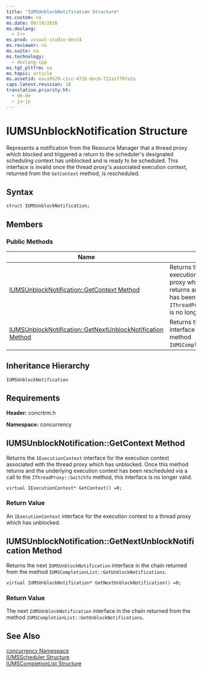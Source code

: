 ```yaml
---
title: "IUMSUnblockNotification Structure"
ms.custom: na
ms.date: 09/19/2016
ms.devlang: 
  - C++
ms.prod: visual-studio-dev14
ms.reviewer: na
ms.suite: na
ms.technology: 
  - devlang-cpp
ms.tgt_pltfrm: na
ms.topic: article
ms.assetid: eaca9529-c1cc-472b-8ec6-722a1ff0fa2a
caps.latest.revision: 18
translation.priority.ht: 
  - de-de
  - ja-jp
---
```

# IUMSUnblockNotification Structure
Represents a notification from the Resource Manager that a thread proxy which blocked and triggered a return to the scheduler's designated scheduling context has unblocked and is ready to be scheduled. This interface is invalid once the thread proxy's associated execution context, returned from the             `GetContext` method, is rescheduled.  
  
## Syntax  
  
```  
struct IUMSUnblockNotification;  
```  
  
## Members  
  
### Public Methods  
  
|Name|Description|  
|----------|-----------------|  
|[IUMSUnblockNotification::GetContext Method](#iumsunblocknotification__getcontext_method)|Returns the                                         `IExecutionContext` interface for the execution context associated with the thread proxy which has unblocked. Once this method returns and the underlying execution context has been rescheduled via a call to the                                         `IThreadProxy::SwitchTo` method, this interface is no longer valid.|  
|[IUMSUnblockNotification::GetNextUnblockNotification Method](#iumsunblocknotification__getnextunblocknotification_method)|Returns the next                                         `IUMSUnblockNotification` interface in the chain returned from the method                                         `IUMSCompletionList::GetUnblockNotifications`.|  
  
## Inheritance Hierarchy  
 `IUMSUnblockNotification`  
  
## Requirements  
 **Header:** concrtrm.h  
  
 **Namespace:** concurrency  
  
##  <a name="iumsunblocknotification__getcontext_method"></a>  IUMSUnblockNotification::GetContext Method  
 Returns the                 `IExecutionContext` interface for the execution context associated with the thread proxy which has unblocked. Once this method returns and the underlying execution context has been rescheduled via a call to the                 `IThreadProxy::SwitchTo` method, this interface is no longer valid.  
  
```  
virtual IExecutionContext* GetContext() =0;  
```  
  
### Return Value  
 An                         `IExecutionContext` interface for the execution context to a thread proxy which has unblocked.  
  
##  <a name="iumsunblocknotification__getnextunblocknotification_method"></a>  IUMSUnblockNotification::GetNextUnblockNotification Method  
 Returns the next                 `IUMSUnblockNotification` interface in the chain returned from the method                 `IUMSCompletionList::GetUnblockNotifications`.  
  
```  
virtual IUMSUnblockNotification* GetNextUnblockNotification() =0;  
```  
  
### Return Value  
 The next                         `IUMSUnblockNotification` interface in the chain returned from the method                         `IUMSCompletionList::GetUnblockNotifications`.  
  
## See Also  
 [concurrency Namespace](../vs140/concurrency-Namespace.md)   
 [IUMSScheduler Structure](../vs140/IUMSScheduler-Structure.md)   
 [IUMSCompletionList Structure](../vs140/IUMSCompletionList-Structure.md)